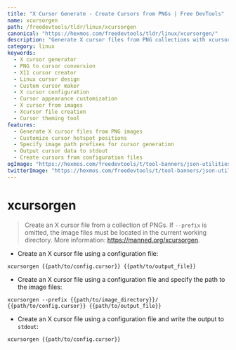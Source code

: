 ```yaml
---
title: "X Cursor Generate - Create Cursors from PNGs | Free DevTools"
name: xcursorgen
path: /freedevtools/tldr/linux/xcursorgen
canonical: "https://hexmos.com/freedevtools/tldr/linux/xcursorgen/"
description: "Generate X cursor files from PNG collections with xcursorgen. Customize cursor appearance and create visually appealing mouse pointers. Free online tool, no registration required."
category: linux
keywords:
  - X cursor generator
  - PNG to cursor conversion
  - X11 cursor creator
  - Linux cursor design
  - Custom cursor maker
  - X cursor configuration
  - Cursor appearance customization
  - X cursor from images
  - Xcursor file creation
  - Cursor theming tool
features:
  - Generate X cursor files from PNG images
  - Customize cursor hotspot positions
  - Specify image path prefixes for cursor generation
  - Output cursor data to stdout
  - Create cursors from configuration files
ogImage: "https://hexmos.com/freedevtools/t/tool-banners/json-utilities-banner.png"
twitterImage: "https://hexmos.com/freedevtools/t/tool-banners/json-utilities-banner.png"
---
```


# xcursorgen

> Create an X cursor file from a collection of PNGs.
> If `--prefix` is omitted, the image files must be located in the current working directory.
> More information: <https://manned.org/xcursorgen>.

- Create an X cursor file using a configuration file:

`xcursorgen {{path/to/config.cursor}} {{path/to/output_file}}`

- Create an X cursor file using a configuration file and specify the path to the image files:

`xcursorgen --prefix {{path/to/image_directory}}/ {{path/to/config.cursor}} {{path/to/output_file}}`

- Create an X cursor file using a configuration file and write the output to `stdout`:

`xcursorgen {{path/to/config.cursor}}`
